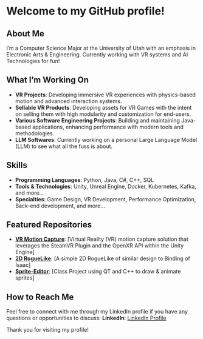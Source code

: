 # Welcome to my GitHub profile!

## About Me

I’m a Computer Science Major at the University of Utah with an emphasis in Electronic Arts & Engineering. Currently working with VR systems and AI Technologies for fun!

## What I’m Working On

- **VR Projects**: Developing immersive VR experiences with physics-based motion and advanced interaction systems.
- **Sellable VR Products**: Developing assets for VR Games with the intent on selling them with high modularity and customization for end-users.
- **Various Software Engineering Projects**: Building and maintaining Java-based applications, enhancing performance with modern tools and methodologies.
- **LLM Softwares**: Currently working on a personal Large Language Model (LLM) to see what all the fuss is about.

## Skills

- **Programming Languages**: Python, Java, C#, C++, SQL
- **Tools & Technologies**: Unity, Unreal Engine, Docker, Kubernetes, Kafka, and more...
- **Specialties**: Game Design, VR Development, Performance Optimization, Back-end development, and more...

## Featured Repositories

- [**VR Motion Capture**](https://github.com/sniperclub01/Bones-In-Motion): [Virtual Reality (VR) motion capture solution that leverages the SteamVR Plugin and the OpenXR API within the Unity Engine]
- [**2D RogueLike**](https://github.com/sniperclub01/Around-The-Bend): [A simple 2D RogueLike of similar design to Binding of Isaac]
- [**Sprite-Editor**](https://github.com/sniperclub01/Sprite-Editor): [Class Project using QT and C++ to draw & animate sprites]

## How to Reach Me

Feel free to connect with me through my LinkedIn profile if you have any questions or opportunities to discuss:
**LinkedIn**: [LinkedIn Profile](https://www.linkedin.com/in/caydenjensen)

Thank you for visiting my profile!
